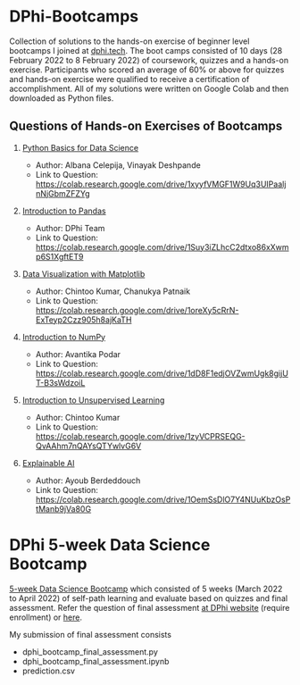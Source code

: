 # DPhi-Bootcamps

Collection of solutions to the hands-on exercise of beginner level bootcamps I joined at [dphi.tech](https://dphi.tech/).
The boot camps consisted of 10 days (28 February 2022 to 8 February 2022) of coursework, quizzes and a hands-on exercise. Participants who scored an average of 60% or above for quizzes and hands-on exercise were qualified to receive a certification of accomplishment. All of my solutions were written on Google Colab and then downloaded as Python files. 




## Questions of Hands-on Exercises of Bootcamps

1. [Python Basics for Data Science](https://dphi.tech/bootcamps/introduction-to-python-basics-for-data-science?utm_source=header)
   - Author: Albana Celepija, Vinayak Deshpande
   - Link to Question: https://colab.research.google.com/drive/1xyyfVMGF1W9Uq3UIPaaljnNjGbmZFZYg

2. [Introduction to Pandas](https://dphi.tech/bootcamps/introduction-to-pandas?utm_source=header)
   - Author: DPhi Team
   - Link to Question: https://colab.research.google.com/drive/1Suy3iZLhcC2dtxo86xXwmp6S1XgftET9

3. [Data Visualization with Matplotlib](https://dphi.tech/bootcamps/introduction-to-data-visualization-with-matplotlib?utm_source=header)
   - Author: Chintoo Kumar, Chanukya Patnaik
   - Link to Question: https://colab.research.google.com/drive/1oreXy5cRrN-ExTeyp2Czz905h8ajKaTH

4. [Introduction to NumPy](https://dphi.tech/bootcamps/introduction-to-numpy?utm_source=header)
   - Author: Avantika Podar
   - Link to Question: https://colab.research.google.com/drive/1dD8F1edjOVZwmUgk8gijUT-B3sWdzoiL

5. [Introduction to Unsupervised Learning](https://dphi.tech/bootcamps/introduction-to-unsupervised-learning?utm_source=header)
   - Author: Chintoo Kumar
   - Link to Question: https://colab.research.google.com/drive/1zyVCPRSEQG-QvAAhm7nQAYsQTYwlvG6V

6. [Explainable AI](https://dphi.tech/bootcamps/explainable-ai?utm_source=header)
   - Author: Ayoub Berdeddouch
   - Link to Question: https://colab.research.google.com/drive/1OemSsDlO7Y4NUuKbzOsPtManb9jVa80G

# DPhi 5-week Data Science Bootcamp

[5-week Data Science Bootcamp](https://dphi.tech/bootcamps/5-week-data-science-bootcamp?utm_source=header) which consisted of 5 weeks (March 2022 to April 2022) of self-path learning and evaluate based on quizzes and final assessment. Refer the question of final assessment [at DPhi website](https://dphi.tech/learn/5-week-data-science-bootcamp/datathon-final-assignment/1091/ai-challenge) (require enrollment) or [here](https://cdn.jsdelivr.net/gh/chewzzz1014/file/DPhi_5WeekDSBootcamp_final_assessment_question.pdf).

My submission of final assessment consists
- dphi_bootcamp_final_assessment.py
- dphi_bootcamp_final_assessment.ipynb
- prediction.csv


